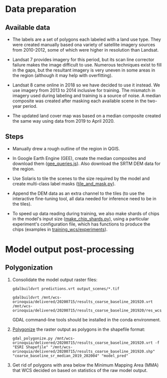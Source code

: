 # Data preparation

## Available data

- The labels are a set of polygons each labeled with a land use type. They were created manually based ona variety of satellite imagery sources from 2010-2012, some of which were higher in resolution than Landsat.

- Landsat 7 provides imagery for this period, but its scan line corrector failure makes the image difficult to use. Numerous techniques exist to fill in the gaps, but the resultant imagery is very uneven in some areas in the region (although it may help with overfitting).

- Landsat 8 came online in 2018 so we have decided to use it instead. We use imagery from 2013 to 2014 inclusive for training. The mismatch in imagery used during labeling and training is a source of noise. A median composite was created after masking each available scene in the two-year period. 

- The updated land cover map was based on a median composite created the same way using data from 2019 to April 2020.


## Steps

- Manually drew a rough outline of the region in QGIS. 

- In Google Earth Engine (GEE), create the median composites and download them ([gee_queries.js](./gee_queries.js)). Also download the SRTM DEM data for the region.

- Use Solaris to tile the scenes to the size required by the model and create multi-class label masks ([tile_and_mask.py](./tile_and_mask.py)).

- Append the DEM data as an extra channel to the tiles (to use the interactive fine-tuning tool, all data needed for inference need to be in the tiles).

- To speed up data reading during training, we also make shards of chips in the model's input size ([make_chip_shards.py](./make_chip_shards.py)), using a particular experiment's configuration file, which has functions to produce the chips (examples in [training_wcs/experiments](../training_wcs/experiments)).


# Model output post-processing

## Polygonization

1. Consolidate the model output raster files:
    ```
    gdalbuildvrt predictions.vrt output_scenes/*.tif
    ```
    
    ```
    gdalbuildvrt /mnt/wcs-orinoquia/delivered/20200715/results_coarse_baseline_201920.vrt /mnt/wcs-orinoquia/delivered/20200715/results_coarse_baseline_201920/res_wcs_orinoquia_sr_median_2019_202004*.tif
    ```
    
    GDAL command-line tools should be installed in the conda environment.

2. [Polygonize](https://gdal.org/programs/gdal_polygonize.html) the raster output as polygons in the shapefile format:

    ```
    gdal_polygonize.py /mnt/wcs-orinoquia/delivered/20200715/results_coarse_baseline_201920.vrt -f "ESRI Shapefile" "/mnt/wcs-orinoquia/delivered/20200715/results_coarse_baseline_201920.shp" "coarse_baseline_sr_median_2019_202004" "model_pred"
    ```
3. Get rid of polygons with area below the Minimum Mapping Area (MMA) that WCS decided on based on statistics of the raw model output.
